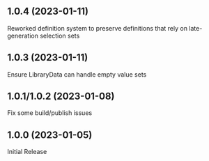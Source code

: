 ## 1.0.4 (2023-01-11)

Reworked definition system to preserve definitions that rely on late-generation selection sets

## 1.0.3 (2023-01-11)

Ensure LibraryData can handle empty value sets

## 1.0.1/1.0.2 (2023-01-08)

Fix some build/publish issues

## 1.0.0 (2023-01-05)

Initial Release
